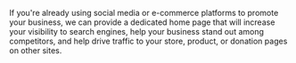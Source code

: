 If you're already using social media or e-commerce platforms to promote your business, we can provide a dedicated home page that will increase your visibility to search engines, help your business stand out among competitors, and help drive traffic to your store, product, or donation pages on other sites.
